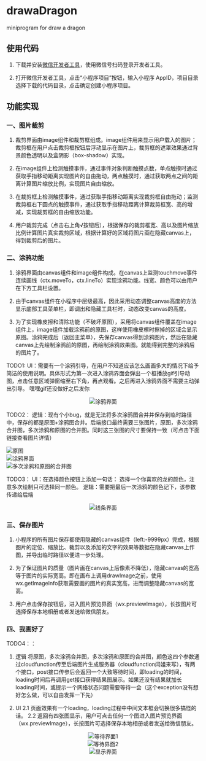 # drawaDragon
miniprogram for draw a dragon 

## 使用代码

  1. 下载并安装[微信开发者工具](https://mp.weixin.qq.com/debug/wxadoc/dev/devtools/download.html)，使用微信号扫码登录开发者工具。

  2. 打开微信开发者工具，点击“小程序项目”按钮，输入小程序 AppID，项目目录选择下载的代码目录，点击确定创建小程序项目。
  
## 功能实现

### 一、图片裁剪

  1. 裁剪界面由image组件和裁剪框组成。image组件用来显示用户载入的图片；裁剪框在用户点击裁剪框按钮后浮动显示在图片上，裁剪框的遮罩效果通过背景颜色透明以及盒阴影（box-shadow）实现。

  2. 在image组件上检测触摸事件，通过事件对象判断触摸点数，单点触摸时通过获取手指移动距离实现图片的自由拖动，两点触摸时，通过获取两点之间的距离计算图片缩放比例，实现图片自由缩放。

  3. 在裁剪框上检测触摸事件，通过获取手指移动距离实现裁剪框自由拖动；监测裁剪框右下圆点的触摸事件，通过获取手指移动距离计算裁剪框宽、高的增减，实现裁剪框的自由缩放功能。

  4. 用户裁剪完成（点击右上角√按钮后），根据保存的裁剪框宽、高以及图片缩放比例计算图片真实裁剪区域，根据计算好的区域将图片画在隐藏canvas上，得到裁剪后的图片。


### 二、涂鸦功能

  1. 涂鸦界面由canvas组件和image组件构成。在canvas上监测touchmove事件连续画线（ctx.moveTo，ctx.lineTo）实现涂鸦功能。线宽、颜色可以由用户在下方工具栏设置。

  2. 由于canvas组件在小程序中层级最高，因此采用动态调整canvas高度的方法显示底部工具菜单栏，即调出和隐藏工具栏时，动态改变canvas的高度。

  3. 为了实现橡皮擦和清除功能（不破坏原图），采用将canvas组件覆盖在image组件上，image组件加载涂鸦前的原图，这样使用橡皮檫时擦掉的区域会显示原图。涂鸦完成后（返回主菜单），先保存canvas得到涂鸦图片，然后在隐藏canvas上先绘制涂鸦前的原图，再绘制涂鸦效果图。就能得到完整的涂鸦后的图片了。

TODO1: UI：需要有一个涂鸦引导，在用户不知道应该怎么画画多大的情况下给予简洁的使用说明。具体形式为第一次进入涂鸦界面会弹出一个框播放gif引导动图，点击任意区域弹窗缩至右下角，再点观看。之后再进入涂鸦界面不需要主动弹出引导。
嘿嘿gif还没做好之后发你

<div align="center">
<img alt="涂鸦界面" src="https://github.com/sybilyan/drawaDragon/blob/main/image/todo1.png">
</div>

TODO2：
逻辑：现有个小bug，就是无法将多次涂鸦图合并并保存到临时路径中，保存的都是原图+涂鸦图合并。后端接口最终需要三张图片，原图，多次涂鸦合并图，多次涂鸦和原图的合并图。同时这三张图的尺寸要保持一致（可点击下面链接查看图片详情）
<div align="left">
<img alt="原图" src="https://github.com/sybilyan/drawaDragon/blob/main/image/rawImage.jpg">
</div>
<div align="left">
<img alt="涂鸦界面" src="https://github.com/sybilyan/drawaDragon/blob/main/image/doodle.png">
</div>
<div align="left">
<img alt="多次涂鸦和原图的合并图" src="https://github.com/sybilyan/drawaDragon/blob/main/image/doodleImage.jpg">
</div>



TODO3：
UI：在选择颜色按钮上添加一句话： 选择一个你喜欢的龙的颜色，注意多次绘制只可选择同一颜色。
逻辑：需要把最后一次涂鸦的颜色记下，该参数传递给后端
<div align="center">
<img alt="线条界面" src="https://github.com/sybilyan/drawaDragon/blob/main/image/todo3.png">
</div>

### 三、保存图片

  1. 小程序的所有图片保存都使用隐藏的canvas组件（left:-9999px）完成，根据图片的定位、缩放比、裁剪以及添加的文字的效果等数据在隐藏canvas上作图，并导出临时路径以便进一步处理。

  2. 为了保证图片的质量（图片画在canvas上后像素不降低），隐藏canvas的宽高等于图片的实际宽高。即在画布上调用drawImage之前，使用wx.getImageInfo获取需要画的图片的真实宽高，进而调整隐藏canvas的宽高。

  3. 用户点击保存按钮后，进入图片预览界面（wx.previewImage），长按图片可选择保存本地相册或者发送给微信朋友。


### 四、我画好了

TODO4：：
  1. 逻辑 将原图，多次涂鸦合并图，多次涂鸦和原图的合并图，颜色这四个参数通过cloudfunction传至后端图片生成服务器（cloudfunction闫姐来写），有两个接口，post接口传参后会返回一个大致等待时间，即loading的时间，loading时间后再调用get接口获得结果图展示。如果还没有结果就加长loading时间，或提示一个网络状态问题需要等待一会（这个exception没有想好怎么做，可以自由发挥一下先）

  2. UI
  2.1 页面效果有一个loading，loading过程中中间文本框会切换很多搞怪的话。
  2.2 返回有四张图显示，用户可点击任何一个图进入图片预览界面（wx.previewImage），长按图片可选择保存本地相册或者发送给微信朋友。
  <div align="center">
<img alt="等待界面1" src="https://github.com/sybilyan/drawaDragon/blob/main/image/todo4-1.png">
</div>
  <div align="center">
<img alt="等待界面2" src="https://github.com/sybilyan/drawaDragon/blob/main/image/todo4-2.png">
</div>
  <div align="center">
<img alt="显示界面" src="https://github.com/sybilyan/drawaDragon/blob/main/image/todo4-preview.png">
</div>

